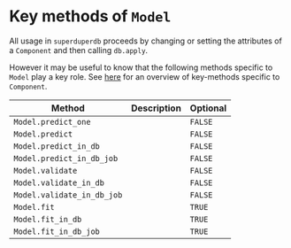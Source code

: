 # Key methods of `Model`

All usage in `superduperdb` proceeds by changing or setting the attributes of a `Component`
and then calling `db.apply`. 

However it may be useful to know that the following methods specific to `Model` play a key role.
See [here](../apply_api/overview#key-methods) for an overview of key-methods specific to `Component`.

| Method | Description | Optional |
| --- | --- | --- |
| `Model.predict_one` | | `FALSE` | 
| `Model.predict` | | `FALSE` |
| `Model.predict_in_db` | | `FALSE` |
| `Model.predict_in_db_job` | | `FALSE` |
| `Model.validate` | | `FALSE` |
| `Model.validate_in_db` | | `FALSE` |
| `Model.validate_in_db_job` | | `FALSE` |
| `Model.fit` | | `TRUE` |
| `Model.fit_in_db` | | `TRUE` |
| `Model.fit_in_db_job` | | `TRUE` |
